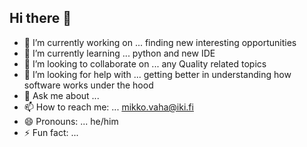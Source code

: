 ## Hi there 👋

- 🔭 I’m currently working on ... finding new interesting opportunities
- 🌱 I’m currently learning ... python and new IDE
- 👯 I’m looking to collaborate on ... any Quality related topics
- 🤔 I’m looking for help with ... getting better in understanding how software works under the hood
- 💬 Ask me about ... 
- 📫 How to reach me: ... mikko.vaha@iki.fi
- 😄 Pronouns: ... he/him
- ⚡ Fun fact: ...
